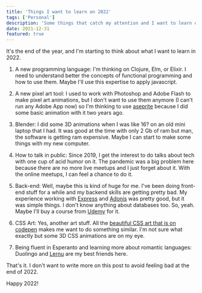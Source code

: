 ```yaml
---
title: 'Things I want to learn on 2022'
tags: ['Personal']
description: 'Some things that catch my attention and I want to learn on 2022.'
date: 2021-12-31
featured: true
---
```


It's the end of the year, and I'm starting to think about what I want to learn in 2022.

1. A new programming language: I'm thinking on Clojure, Elm, or Elixir. I need to understand better the concepts of functional programming and how to use them. Maybe I'll use this expertise to apply javascript.

2. A new pixel art tool: I used to work with Photoshop and Adobe Flash to make pixel art animations, but I don't want to use them anymore (I can't run any Adobe App now) so I'm thinking to use [aseprite](https://aseprite.org) because I did some basic animation with it two years ago.

3. Blender: I did some 3D animations when I was like 16? on an old mini laptop that I had. It was good at the time with only 2 Gb of ram but man, the software is getting ram expensive. Maybe I can start to make some things with my new computer.
4. How to talk in public: Since 2019, I get the interest to do talks about tech with one cup of acid humor on it. The pandemic was a big problem here because there are no more live meetups and I just forget about it. With the online meetups, I can feel a chance to do it.
5. Back-end: Well, maybe this is kind of huge for me. I've been doing front-end stuff for a while and my backend skills are getting pretty bad. My experience working with [Express](https://expressjs.com/es/) and [Adonis](https://adonisjs.com/) was pretty good, but it was simple things. I don't know anything about databases too. So, yeah. Maybe I'll buy a course from [Udemy](https://www.udemy.com/) for it.
6. CSS Art: Yes, another art stuff. All the [beautiful CSS art that is on codepen](https://codepen.io/tag/css-art) makes me want to do something similar. I'm not sure what exactly but some 3D CSS animations are on my eye.
7. Being fluent in Esperanto and learning more about romantic languages: Duolingo and [Lernu](https://lernu.net/) are my best friends here.

That's it. I don't want to write more on this post to avoid feeling bad at the end of 2022.

Happy 2022!
